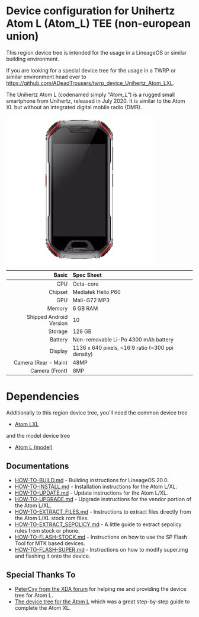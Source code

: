Device configuration for Unihertz Atom L (Atom_L) TEE (non-european union)
=================================================
This region device tree is intended for the usage in a LineageOS or similar building environment.

If you are looking for a special device tree for the usage in a TWRP or similar environment head over to https://github.com/ADeadTrousers/twrp_device_Unihertz_Atom_LXL.

The Unihertz Atom L (codenamed simply _"Atom_L"_) is a rugged small smartphone from Unihertz, released in July 2020. It is similar to the Atom XL but without an integrated digital mobile radio (DMR).

![](https://github.com/ADeadTrousers/android_device_Unihertz_Atom_L/blob/master/docs/images/atom_l.png)

| Basic                   | Spec Sheet                                                                                                                     |
| -----------------------:|:------------------------------------------------------------------------------------------------------------------------------ |
| CPU                     | Octa-core                                                                                                                      |
| Chipset                 | Mediatek Helio P60                                                                                                             |
| GPU                     | Mali-G72 MP3                                                                                                                   |
| Memory                  | 6 GB RAM                                                                                                                       |
| Shipped Android Version | 10                                                                                                                             |
| Storage                 | 128 GB                                                                                                                         |
| Battery                 | Non-removable Li-Po 4300 mAh battery                                                                                           |
| Display                 | 1136 x 640 pixels, ~16:9 ratio (~300 ppi density)                                                                              |
| Camera (Rear - Main)    | 48MP                                                                                                                           |
| Camera (Front)          | 8MP                                                                                                                            |

# Dependencies

Additionally to this region device tree, you'll need the common device tree

- [Atom LXL](https://github.com/ADeadTrousers/android_device_Unihertz_Atom_LXL)

and the model device tree

- [Atom L (model)](https://github.com/ADeadTrousers/android_device_Unihertz_Atom_L)

## Documentations

- [HOW-TO-BUILD.md](https://github.com/ADeadTrousers/android_device_Unihertz_Atom_LXL/blob/master/docs/HOW-TO-BUILD.md) - Building instructions for LineageOS 20.0.
- [HOW-TO-INSTALL.md](https://github.com/ADeadTrousers/android_device_Unihertz_Atom_LXL/blob/master/docs/HOW-TO-INSTALL.md) - Installation instructions for the Atom L/XL.
- [HOW-TO-UPDATE.md](https://github.com/ADeadTrousers/android_device_Unihertz_Atom_LXL/blob/master/docs/HOW-TO-UPDATE.md) - Update instructions for the Atom L/XL.
- [HOW-TO-UPGRADE.md](https://github.com/ADeadTrousers/android_device_Unihertz_Atom_LXL/blob/master/docs/HOW-TO-UPGRADE.md) - Upgrade instructions for the vendor portion of the Atom L/XL.
- [HOW-TO-EXTRACT_FILES.md](https://github.com/ADeadTrousers/android_device_Unihertz_Atom_LXL/lineage-19.1/master/docs/HOW-TO-EXTRACT_FILES.md) - Instructions to extract files directly from the Atom L/XL stock rom files.
- [HOW-TO-EXTRACT_SEPOLICY.md](https://github.com/ADeadTrousers/android_device_Unihertz_Atom_LXL/blob/master/docs/HOW-TO-EXTRACT_SEPOLICY.md) - A little guide to extract sepolicy rules from stock or phone.
- [HOW-TO-FLASH-STOCK.md](https://github.com/ADeadTrousers/android_device_Unihertz_Atom_LXL/blob/master/docs/HOW-TO-FLASH-STOCK.md) - Instructions on how to use the SP Flash Tool for MTK based devices.
- [HOW-TO-FLASH-SUPER.md](https://github.com/ADeadTrousers/android_device_Unihertz_Atom_LXL/blob/master/docs/HOW-TO-FLASH-SUPER.md) - Instructions on how to modify super.img and flashing it onto the device.

## Special Thanks To

- [PeterCxy from the XDA forum](https://forum.xda-developers.com/member.php?u=5351691) for helping me and providing the device tree for Atom L.
- [The device tree for the Atom L](https://cgit.typeblog.net/android/device/unihertz/Atom_L/) which was a great step-by-step guide to complete the Atom XL.
